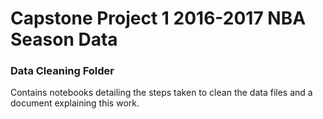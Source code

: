 # Capstone Project 1 2016-2017 NBA Season Data

### Data Cleaning Folder
Contains notebooks detailing the steps taken to clean the data files and a document explaining this work.
